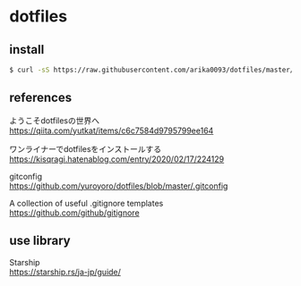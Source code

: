 # dotfiles

## install
```sh
$ curl -sS https://raw.githubusercontent.com/arika0093/dotfiles/master/init.sh | sh
```

## references
ようこそdotfilesの世界へ  
https://qiita.com/yutkat/items/c6c7584d9795799ee164

ワンライナーでdotfilesをインストールする  
https://kisqragi.hatenablog.com/entry/2020/02/17/224129

gitconfig  
https://github.com/yuroyoro/dotfiles/blob/master/.gitconfig

A collection of useful .gitignore templates  
https://github.com/github/gitignore

## use library
Starship  
https://starship.rs/ja-jp/guide/
